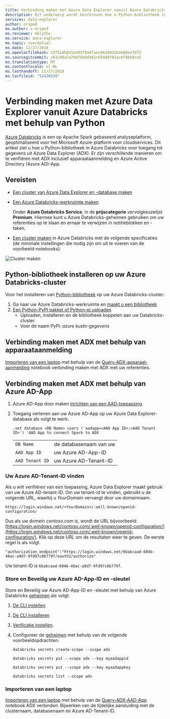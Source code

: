 ```yaml
---
title: Verbinding maken met Azure Data Explorer vanuit Azure Databricks met behulp van Python
description: Dit onderwerp wordt beschreven hoe u Python-bibliotheek in Azure Databricks voor toegang tot gegevens uit Azure Data Explorer (ADX) met behulp van een van twee verificatiemethoden.
services: data-explorer
author: orspod
ms.author: v-orspod
ms.reviewer: mblythe
ms.service: data-explorer
ms.topic: conceptual
ms.date: 11/27/2018
ms.openlocfilehash: 53f51db8d1b495f9a6faec86450d2b4e08a4fb72
ms.sourcegitcommit: c61c98a7a79d7bb9d301c654d0f01ac6f9bb9ce5
ms.translationtype: MT
ms.contentlocale: nl-NL
ms.lasthandoff: 11/27/2018
ms.locfileid: "52428520"
---
```

# <a name="connect-to-azure-data-explorer-from-azure-databricks-using-python"></a>Verbinding maken met Azure Data Explorer vanuit Azure Databricks met behulp van Python

[Azure Databricks](https://docs.microsoft.com/azure/azure-databricks/what-is-azure-databricks) is een op Apache Spark gebaseerd analyseplatform, geoptimaliseerd voor het Microsoft Azure-platform voor cloudservices. Dit artikel ziet u hoe u Python-bibliotheek in Azure Databricks voor toegang tot gegevens uit Azure Data Explorer (ADX). Er zijn verschillende manieren om te verifiëren met ADX inclusief apparaataanmelding en Azure Active Directory (Azure AD)-App.

## <a name="prerequisites"></a>Vereisten

- [Een cluster van Azure Data Explorer en -database maken](/azure/data-explorer/create-cluster-database-portal)
- [Een Azure Databricks-werkruimte maken](/azure/azure-databricks/quickstart-create-databricks-workspace-portal#create-an-azure-databricks-workspace)

    Onder **Azure Databricks Service**, in de **prijscategorie** vervolgkeuzelijst **Premium**. Hiermee kunt u Azure Databricks-geheimen gebruiken om uw referenties op te slaan en ernaar te verwijzen in notitieblokken en -taken.

- [Een cluster maken](https://docs.azuredatabricks.net/user-guide/clusters/create.html) in Azure Databricks met de volgende specificaties (de minimale instellingen die nodig zijn om uit te voeren van de voorbeeld-notebooks):

![Cluster maken](media/connect-from-databricks/databricks-create-cluster.png)

## <a name="install-python-library-on-your-azure-databricks-cluster"></a>Python-bibliotheek installeren op uw Azure Databricks-cluster

Voor het installeren van [Python-bibliotheek](/azure/kusto/api/python/kusto-python-client-library) op uw Azure Databricks-cluster:

1. Ga naar uw Azure Databricks-werkruimte en [maakt u een bibliotheek](https://docs.azuredatabricks.net/user-guide/libraries.html#create-a-library)
2. [Een Python-PyPI pakket of Python-ei uploaden](https://docs.azuredatabricks.net/user-guide/libraries.html#upload-a-python-pypi-package-or-python-egg)
    - Uploaden, installeren en de bibliotheek koppelen aan uw Databricks-cluster.
    - Voer de naam PyPi: *azure kusto-gegevens*

## <a name="connect-to-adx-using-device-login"></a>Verbinding maken met ADX met behulp van apparaataanmelding

[Importeren van een laptop](https://docs.azuredatabricks.net/user-guide/notebooks/notebook-manage.html#import-a-notebook) met behulp van de [Query-ADX-apparaat-aanmelding](https://github.com/Azure/azure-kusto-docs-samples/blob/master/Databricks_notebooks/Query-ADX-device-login.ipynb) notebook verbinding maken met ADX met uw referenties.

## <a name="connect-to-adx-using-azure-ad-app"></a>Verbinding maken met ADX met behulp van Azure AD-App

1. Azure AD-App door maken [inrichten van een AAD-toepassing](/azure/kusto/management/access-control/how-to-provision-aad-app).
1. Toegang verlenen aan uw Azure AD-App op uw Azure Data Explorer-database als volgt te werk:

    ```kusto
    .set database <DB Name> users ('aadapp=<AAD App ID>;<AAD Tenant ID>') 'AAD App to connect Spark to ADX
    ```
    |   |   |
    | - | - |
    | ```DB Name``` | de databasenaam van uw |
    | ```AAD App ID``` | uw Azure AD-App-ID |
    | ```AAD Tenant ID``` | uw Azure AD-Tenant-ID |

### <a name="find-your-azure-ad-tenant-id"></a>Uw Azure AD-Tenant-ID vinden

Als u wilt verifiëren van een toepassing, Azure Data Explorer maakt gebruik van uw Azure AD-tenant-ID. Om uw tenant-id te vinden, gebruikt u de volgende URL, waarbij u *YourDomain* vervangt door uw domeinnaam.

```
https://login.windows.net/<YourDomain>/.well-known/openid-configuration/
```

Dus als uw domein *contoso.com* is, wordt de URL bijvoorbeeld: [https://login.windows.net/contoso.com/.well-known/openid-configuration/](https://login.windows.net/contoso.com/.well-known/openid-configuration/). Klik op deze URL om de resultaten weer te geven. De eerste regel is als volgt. 

```
"authorization_endpoint":"https://login.windows.net/6babcaad-604b-40ac-a9d7-9fd97c0b779f/oauth2/authorize"
```

Uw tenant-ID is `6babcaad-604b-40ac-a9d7-9fd97c0b779f`. 

### <a name="store-and-secure-your-azure-ad-app-id-and-key"></a>Store en Beveilig uw Azure AD-App-ID en -sleutel 

Store en Beveilig uw Azure AD-App-ID en -sleutel met behulp van Azure Databricks [geheimen](https://docs.azuredatabricks.net/user-guide/secrets/index.html#secrets) als volgt:
1. [De CLI instellen](https://docs.azuredatabricks.net/user-guide/dev-tools/databricks-cli.html#set-up-the-cli)
1. [De CLI installeren](https://docs.azuredatabricks.net/user-guide/dev-tools/databricks-cli.html#install-the-cli) 
1. [Verificatie instellen](https://docs.azuredatabricks.net/user-guide/dev-tools/databricks-cli.html#set-up-authentication).
1. Configureer de [geheimen](https://docs.azuredatabricks.net/user-guide/secrets/index.html#secrets) met behulp van de volgende voorbeeldopdrachten:

    ```databricks secrets create-scope --scope adx```

    ```databricks secrets put --scope adx --key myaadappid```

    ```databricks secrets put --scope adx --key myaadappkey```

    ```databricks secrets list --scope adx```

### <a name="import-a-notebook"></a>Importeren van een laptop
[Importeren van een laptop](https://docs.azuredatabricks.net/user-guide/notebooks/notebook-manage.html#import-a-notebook) met behulp van de [Query-ADX-AAD-App](https://github.com/Azure/azure-kusto-docs-samples/blob/master/Databricks_notebooks/Query-ADX-AAD-App.ipynb) notebook ADX verbinden. Bijwerken van de tijdelijke aanduiding met de clusternaam, databasenaam en Azure AD-Tenant-ID.